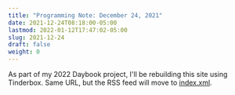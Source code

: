 ```yaml
---
title: "Programming Note: December 24, 2021"
date: 2021-12-24T08:18:00-05:00
lastmod: 2022-01-12T17:47:02-05:00
slug: 2021-12-24
draft: false
weight: 0
---
```


As part of my 2022 Daybook project, I'll be rebuilding this site using Tinderbox. Same URL, but the RSS feed will move to [index.xml](https://daily.baty.net/index.xml).

[//]: # "Exported with love from a post written in Org mode"
[//]: # "- https://github.com/kaushalmodi/ox-hugo"
